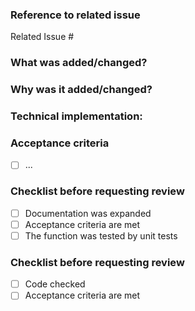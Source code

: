 ### Reference to related issue
Related Issue #

### What was added/changed?
  
### Why was it added/changed?

### Technical implementation:

### Acceptance criteria
- [ ] ...

### Checklist before requesting review
- [ ] Documentation was expanded
- [ ] Acceptance criteria are met
- [ ] The function was tested by unit tests

### Checklist before requesting review
- [ ] Code checked
- [ ] Acceptance criteria are met
